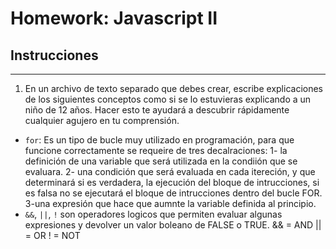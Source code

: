 # Homework: Javascript II

## Instrucciones
---
1. En un archivo de texto separado que debes crear, escribe explicaciones de los siguientes conceptos como si se lo estuvieras explicando a un niño de 12 años. Hacer esto te ayudará a descubrir rápidamente cualquier agujero en tu comprensión.

* `for`: Es un tipo de bucle muy utilizado en programación, para que funcione correctamente se requeire de tres decalraciones:
1- la definición de una variable que será utilizada en la condiión que se evaluara.
2- una condición que será evaluada en cada itereción, y que determinará si es verdadera, la ejecución del bloque de intrucciones, si es falsa no se ejecutará el bloque de intrucciones dentro del bucle FOR.
3-una expresión que hace que aumnte la variable definida al principio.
* `&&`, `||`, `!`  son operadores logicos que permiten evaluar algunas expresiones y devolver un valor boleano de FALSE o TRUE.
&& = AND
|| = OR
! = NOT
